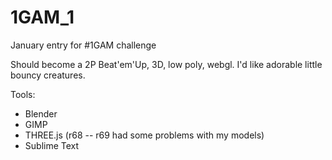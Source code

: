 # 1GAM_1
January entry for #1GAM challenge

Should become a 2P Beat'em'Up, 3D, low poly, webgl.
I'd like adorable little bouncy creatures.

Tools:
* Blender
* GIMP
* THREE.js (r68 -- r69 had some problems with my models)
* Sublime Text
